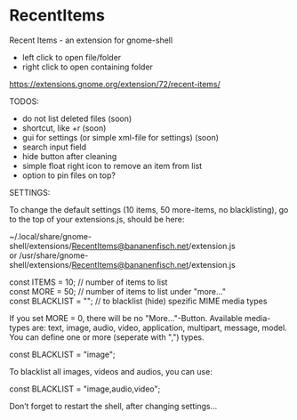 # RecentItems
Recent Items - an extension for gnome-shell
- left click to open file/folder
- right click to open containing folder

https://extensions.gnome.org/extension/72/recent-items/

TODOS:
- do not list deleted files (soon)
- shortcut, like <super>+r (soon)
- gui for settings (or simple xml-file for settings) (soon)
- search input field
- hide button after cleaning
- simple float right icon to remove an item from list
- option to pin files on top?

SETTINGS:

To change the default settings (10 items, 50 more-items, no blacklisting), go to the top of your extensions.js, should be here:

~/.local/share/gnome-shell/extensions/RecentItems@bananenfisch.net/extension.js  
or /usr/share/gnome-shell/extensions/RecentItems@bananenfisch.net/extension.js

const ITEMS = 10;       // number of items to list  
const MORE = 50;        // number of items to list under "more..."  
const BLACKLIST = "";   // to blacklist (hide) spezific MIME media types

If you set MORE = 0, there will be no "More..."-Button. Available media-types are: text, image, audio, video, application, multipart, message, model. You can define one or more (seperate with ",") types.

const BLACKLIST = "image";

To blacklist all images, videos and audios, you can use:
	
const BLACKLIST = "image,audio,video";

Don’t forget to restart the shell, after changing settings...
